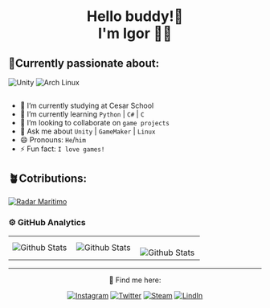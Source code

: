 <h1 align='center'>
Hello buddy!👋 </br>I'm Igor 🌿🦋
</h1>

## 🍃Currently passionate about: 

<div>

  <img src="https://img.shields.io/badge/unity-%23000000.svg?style=for-the-badge&logo=unity&logoColor=white" alt="Unity"/>
  <img src="https://img.shields.io/badge/Arch%20Linux-1793D1?logo=arch-linux&logoColor=fff&style=for-the-badge" alt="Arch Linux"/>

</div>
<div>
  
##
  
- 🔭 I’m currently studying at Cesar School  
- 🌱 I’m currently learning `Python` | `C#` | `C`
- 👯 I’m looking to collaborate on `game projects`
- 💬 Ask me about `Unity` | `GameMaker` | `Linux` 
- 😄 Pronouns: `He`/`him`  
- ⚡ Fun fact: `I love games!`
  
</div>

## 🪴Cotributions: 

[![Radar Marítimo](https://github-readme-stats.vercel.app/api/pin/?username=luccarissato&repo=Radar-Maritimo&title_color=C9D1D9&icon_color=8B949E&text_color=8B949E&bg_color=0D1117)](https://github.com/luccarissato/Radar-Maritimo)

### ⚙️ GitHub Analytics

<table>
  <tr>
    <td>
      <img
        align="left"
        src="https://github-readme-stats.vercel.app/api?username=IgorGabrielDs&theme=dark&show_icons=true&hide_border=false&count_private=true"
        alt="Github Stats"
      />
    </td>
    <td>
      <img
        align="left"
        src="https://github-readme-streak-stats.herokuapp.com/?user=IgorGabrielDs&theme=dark&hide_border=false"
        alt="Github Stats"
      />
    </td>
    <td>
      <br />
      <img
        align="left"
        src="https://github-readme-stats.vercel.app/api/top-langs/?username=IgorGabrielDs&theme=dark&show_icons=true&hide_border=false&layout=compact"
        alt="Github Stats"
      />
    </td>
  </tr>
</table>

--- 

<div align='center'>
  
📨 Find me here:


[![Instagram](https://img.shields.io/badge/Instagram-E4405F?style=for-the-badge&logo=instagram&logoColor=white)](https://www.instagram.com/igor._gabrield/)
[![Twitter](https://img.shields.io/badge/twitter-x?style=for-the-badge&logo=x&logoColor=white&color=%230f1419)](https://x.com/igortrashcan)
[![Steam](https://img.shields.io/badge/steam-%23000000.svg?style=for-the-badge&logo=steam&logoColor=white)](https://steamcommunity.com/id/igortrashcan/)
[![LindIn](https://img.shields.io/badge/LinkedIn-0077B5?style=for-the-badge&logo=linkedin&logoColor=white)](https://www.linkedin.com/in/igorgabrields/)

</div>
